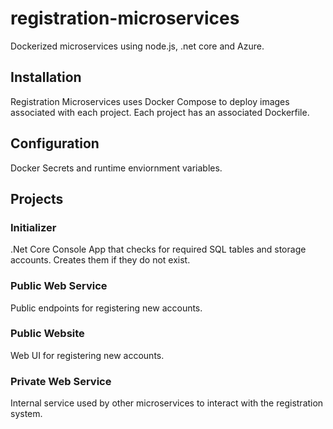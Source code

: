 # registration-microservices
Dockerized microservices using node.js, .net core and Azure.

## Installation
Registration Microservices uses Docker Compose to deploy images associated with each project. Each project has an associated Dockerfile.

## Configuration
Docker Secrets and runtime enviornment variables.

## Projects

### Initializer
.Net Core Console App that checks for  required SQL tables and storage accounts. Creates them if they do not exist.

### Public Web Service
Public endpoints for registering new accounts.

### Public Website
Web UI for registering new accounts.

### Private Web Service
Internal service used by other microservices to interact with the registration system.


